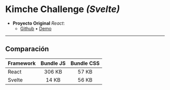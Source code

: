 # Kimche Challenge _(Svelte)_

- **Proyecto Original** _React_:
  - [Github](https://github.com/nicolasegp/kimchechallenge) • [Demo](https://kimchechallenge.pages.dev/)

---

## Comparación

| Framework | Bundle JS | Bundle CSS |
|-----------|:---------:|:----------:|
| React     |   306 KB  |    57 KB   |
| Svelte    |   14 KB   |    56 KB   |
